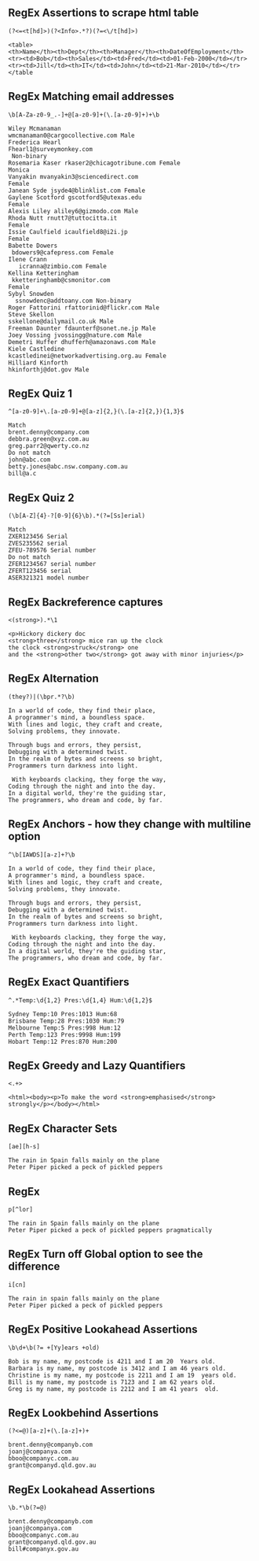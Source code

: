 ## RegEx Assertions to scrape html table

```RegEx
(?<=<t[hd]>)(?<Info>.*?)(?=<\/t[hd]>)
```

```Text
<table>
<th>Name</th><th>Dept</th><th>Manager</th><th>DateOfEmployment</th>
<tr><td>Bob</td><th>Sales</td><td>Fred</td><td>01-Feb-2000</td></tr>
<tr><td>Jill</td><th>IT</td><td>John</td><td>21-Mar-2010</td></tr>
</table
```

## RegEx Matching email addresses

```RegEx
\b[A-Za-z0-9_.-]+@[a-z0-9]+(\.[a-z0-9]+)+\b
```

```Text
Wiley Mcmanaman  
wmcmanaman0@cargocollective.com Male 
Frederica Hearl 
Fhearl1@surveymonkey.com
 Non-binary 
Rosemaria Kaser rkaser2@chicagotribune.com Female 
Monica 
Vanyakin mvanyakin3@sciencedirect.com 
Female 
Janean Syde jsyde4@blinklist.com Female
Gaylene Scotford gscotford5@utexas.edu 
Female
Alexis Liley aliley6@gizmodo.com Male 
Rhoda Nutt rnutt7@tuttocitta.it 
Female 
Issie Caulfield icaulfield8@i2i.jp 
Female 
Babette Dowers
 bdowers9@cafepress.com Female
Ilene Crann 
   icranna@zimbio.com Female 
Kellina Ketteringham
 kketteringhamb@csmonitor.com 
Female 
Sybyl Snowden
  ssnowdenc@addtoany.com Non-binary 
Roger Fattorini rfattorinid@flickr.com Male
Steve Skellon 
sskellone@dailymail.co.uk Male 
Freeman Daunter fdaunterf@sonet.ne.jp Male 
Joey Vossing jvossingg@nature.com Male 
Demetri Huffer dhufferh@amazonaws.com Male 
Kiele Castledine 
kcastledinei@networkadvertising.org.au Female
Hilliard Kinforth 
hkinforthj@dot.gov Male 
```

## RegEx Quiz 1

```RegEx
^[a-z0-9]+\.[a-z0-9]+@[a-z]{2,}(\.[a-z]{2,}){1,3}$
```

```Text
Match 
brent.denny@company.com
debbra.green@xyz.com.au
greg.parr2@qwerty.co.nz
Do not match
john@abc.com
betty.jones@abc.nsw.company.com.au
bill@a.c
```

## RegEx Quiz 2

```RegEx
(\b[A-Z]{4}-?[0-9]{6}\b).*(?=[Ss]erial)
```

```Text
Match
ZXER123456 Serial
ZVES235562 serial
ZFEU-789576 Serial number
Do not match
ZFER1234567 serial number
ZFERT123456 serial
ASER321321 model number
```

## RegEx Backreference captures

```RegEx
<(strong>).*\1
```

```Text
<p>Hickory dickery doc 
<strong>three</strong> mice ran up the clock 
the clock <strong>struck</strong> one 
and the <strong>other two</strong> got away with minor injuries</p>
```

## RegEx Alternation

```RegEx
(they?)|(\bpr.*?\b)
```

```Text
In a world of code, they find their place,
A programmer's mind, a boundless space.
With lines and logic, they craft and create,
Solving problems, they innovate.

Through bugs and errors, they persist,
Debugging with a determined twist.
In the realm of bytes and screens so bright,
Programmers turn darkness into light.

 With keyboards clacking, they forge the way,
Coding through the night and into the day.
In a digital world, they're the guiding star,
The programmers, who dream and code, by far.
```

## RegEx Anchors - how they change with multiline option

```RegEx
^\b[IAWDS][a-z]+?\b
```

```Text
In a world of code, they find their place,
A programmer's mind, a boundless space.
With lines and logic, they craft and create,
Solving problems, they innovate.

Through bugs and errors, they persist,
Debugging with a determined twist.
In the realm of bytes and screens so bright,
Programmers turn darkness into light.

 With keyboards clacking, they forge the way,
Coding through the night and into the day.
In a digital world, they're the guiding star,
The programmers, who dream and code, by far.
```

## RegEx Exact Quantifiers

```RegEx
^.*Temp:\d{1,2} Pres:\d{1,4} Hum:\d{1,2}$
```

```Text
Sydney Temp:10 Pres:1013 Hum:68
Brisbane Temp:28 Pres:1030 Hum:79
Melbourne Temp:5 Pres:998 Hum:12
Perth Temp:123 Pres:9998 Hum:199
Hobart Temp:12 Pres:870 Hum:200
```


## RegEx Greedy and Lazy Quantifiers

```RegEx
<.+>
```

```Text
<html><body><p>To make the word <strong>emphasised</strong> strongly</p></body></html>
```


## RegEx Character Sets

```RegEx
[ae][h-s]
```

```Text
The rain in Spain falls mainly on the plane
Peter Piper picked a peck of pickled peppers
```


## RegEx 

```RegEx Negated Character Set
p[^lor]
```

```Text
The rain in Spain falls mainly on the plane
Peter Piper picked a peck of pickled peppers pragmatically
```


## RegEx Turn off Global option to see the difference

```RegEx
i[cn]
```

```Text
The rain in spain falls mainly on the plane
Peter Piper picked a peck of pickled peppers
```

## RegEx Positive Lookahead Assertions

```RegEx
\b\d+\b(?= +[Yy]ears +old)
```

```Text
Bob is my name, my postcode is 4211 and I am 20  Years old.
Barbara is my name, my postcode is 3412 and I am 46 years old.
Christine is my name, my postcode is 2211 and I am 19  years old.
Bill is my name, my postcode is 7123 and I am 62 years old.
Greg is my name, my postcode is 2212 and I am 41 years  old.
```

## RegEx Lookbehind Assertions

```RegEx
(?<=@)[a-z]+(\.[a-z]+)+
```

```Text
brent.denny@companyb.com
joanj@companya.com
bboo@companyc.com.au
grant@companyd.qld.gov.au
```

## RegEx Lookahead Assertions

```RegEx
\b.*\b(?=@)
```

```Text
brent.denny@companyb.com
joanj@companya.com
bboo@companyc.com.au
grant@companyd.qld.gov.au
bill#companyx.gov.au
```
